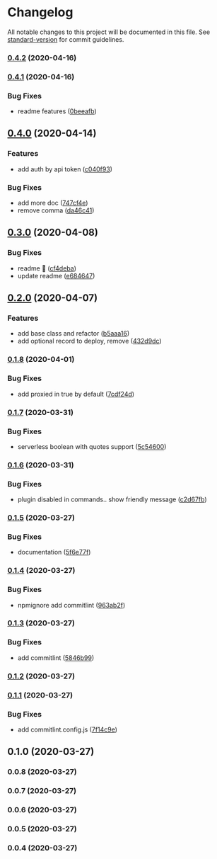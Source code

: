 # Changelog

All notable changes to this project will be documented in this file. See [standard-version](https://github.com/conventional-changelog/standard-version) for commit guidelines.

### [0.4.2](https://github.com/w4rlock/serverless-cloudflaredns-plugin/compare/0.4.1...0.4.2) (2020-04-16)

### [0.4.1](https://github.com/w4rlock/serverless-cloudflaredns-plugin/compare/0.4.0...0.4.1) (2020-04-16)


### Bug Fixes

* readme features ([0beeafb](https://github.com/w4rlock/serverless-cloudflaredns-plugin/commit/0beeafbfd848099abb67137f322b362ceb333548))

## [0.4.0](https://github.com/w4rlock/serverless-cloudflaredns-plugin/compare/0.3.0...0.4.0) (2020-04-14)


### Features

* add auth by api token ([c040f93](https://github.com/w4rlock/serverless-cloudflaredns-plugin/commit/c040f93361ce7a6216e918311155831a45e14cf0))


### Bug Fixes

* add more doc ([747cf4e](https://github.com/w4rlock/serverless-cloudflaredns-plugin/commit/747cf4e92893ad3b4b9339e2308a44d4fa7a5587))
* remove comma ([da46c41](https://github.com/w4rlock/serverless-cloudflaredns-plugin/commit/da46c41f7957e195c7b3f1dc5ab07d84134ad8d0))

## [0.3.0](https://github.com/w4rlock/serverless-cloudflaredns-plugin/compare/0.2.0...0.3.0) (2020-04-08)


### Bug Fixes

* readme :beer: ([cf4deba](https://github.com/w4rlock/serverless-cloudflaredns-plugin/commit/cf4debac125978ef7ae634b66eed7d80ce9cbf16))
* update readme ([e684647](https://github.com/w4rlock/serverless-cloudflaredns-plugin/commit/e68464750f4eec41dc1c8f99df85ce6465dece70))

## [0.2.0](https://github.com/w4rlock/serverless-cloudflaredns-plugin/compare/0.1.8...0.2.0) (2020-04-07)


### Features

* add base class and refactor ([b5aaa16](https://github.com/w4rlock/serverless-cloudflaredns-plugin/commit/b5aaa1682bca93313efb3aedb95f6abe39fba0f3))
* add optional record to deploy, remove ([432d9dc](https://github.com/w4rlock/serverless-cloudflaredns-plugin/commit/432d9dcabbe0b6a9ab2a1d0ed33f7be0b6e1ff74))

### [0.1.8](https://github.com/w4rlock/serverless-cloudflaredns-plugin/compare/0.1.7...0.1.8) (2020-04-01)


### Bug Fixes

* add proxied in true by default ([7cdf24d](https://github.com/w4rlock/serverless-cloudflaredns-plugin/commit/7cdf24df33bd0b3cf31a9358ddd00df4c0e43347))

### [0.1.7](https://github.com/w4rlock/serverless-cloudflaredns-plugin/compare/0.1.6...0.1.7) (2020-03-31)


### Bug Fixes

* serverless boolean with quotes support ([5c54600](https://github.com/w4rlock/serverless-cloudflaredns-plugin/commit/5c54600f96f7096e0b69236b95d6e3e856c0d6cf))

### [0.1.6](https://github.com/w4rlock/serverless-cloudflaredns-plugin/compare/0.1.5...0.1.6) (2020-03-31)


### Bug Fixes

* plugin disabled in commands.. show friendly message ([c2d67fb](https://github.com/w4rlock/serverless-cloudflaredns-plugin/commit/c2d67fb1aedd49fee41ac7af9d4458693a789962))

### [0.1.5](https://github.com/w4rlock/serverless-cloudflaredns-plugin/compare/0.1.4...0.1.5) (2020-03-27)


### Bug Fixes

* documentation ([5f6e77f](https://github.com/w4rlock/serverless-cloudflaredns-plugin/commit/5f6e77f18e27c4b13e2c81b9931a0eb0a8ecea81))

### [0.1.4](https://github.com/w4rlock/serverless-cloudflaredns-plugin/compare/0.1.3...0.1.4) (2020-03-27)


### Bug Fixes

* npmignore add commitlint ([963ab2f](https://github.com/w4rlock/serverless-cloudflaredns-plugin/commit/963ab2fb9018b48d253349fed5eea922a0e57762))

### [0.1.3](https://github.com/w4rlock/serverless-cloudflaredns-plugin/compare/0.1.2...0.1.3) (2020-03-27)


### Bug Fixes

* add commitlint ([5846b99](https://github.com/w4rlock/serverless-cloudflaredns-plugin/commit/5846b99d34bb6d00bfa9001f5e38d45819ef35d3))

### [0.1.2](https://github.com/w4rlock/serverless-cloudflaredns-plugin/compare/0.1.1...0.1.2) (2020-03-27)

### [0.1.1](https://github.com/w4rlock/serverless-cloudflaredns-plugin/compare/0.1.0...0.1.1) (2020-03-27)


### Bug Fixes

* add commitlint.config.js ([7f14c9e](https://github.com/w4rlock/serverless-cloudflaredns-plugin/commit/7f14c9eea809385072cf0bac64f928c55ba3846f))

## 0.1.0 (2020-03-27)

### 0.0.8 (2020-03-27)

### 0.0.7 (2020-03-27)

### 0.0.6 (2020-03-27)

### 0.0.5 (2020-03-27)

### 0.0.4 (2020-03-27)
